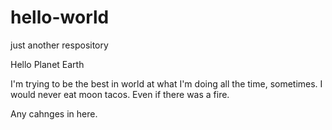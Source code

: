 # hello-world
just another respository

Hello Planet Earth

I'm trying to be the best in world at what I'm doing all the time, sometimes. 
I would never eat moon tacos.  Even if there was a fire.  

Any cahnges in here.